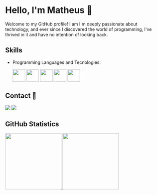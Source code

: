 # Hello, I'm Matheus 👋

Welcome to my GitHub profile! I am I'm deeply passionate about technology, and ever since I discovered the world of programming, I've thrived in it and have no intention of looking back.

## Skills

- Programming Languages and Tecnologies:

  <img loading="lazy" src="https://cdn.jsdelivr.net/gh/devicons/devicon/icons/c/c-original.svg" width="40" height="40"/>
  
  <img loading="lazy" src="https://cdn.jsdelivr.net/gh/devicons/devicon/icons/git/git-original.svg" widht="40" height="40" />

  <img loading="lazy" src="https://cdn.jsdelivr.net/gh/devicons/devicon/icons/github/github-original-wordmark.svg" widht="40" height="40"/>

  <img loading="lazy" src="https://cdn.jsdelivr.net/gh/devicons/devicon/icons/python/python-original.svg"  widht="40" height="40"/>

  <img loading="lazy" src="https://cdn.jsdelivr.net/gh/devicons/devicon/icons/html5/html5-original.svg"  widht="40" height="40"/>

## Contact :link:

<div>
  <a href="https://www.linkedin.com/in/matheus-lopes11/ target="_blank"><img loading="lazy" src="https://img.shields.io/badge/-Linkedin-%230077B5?style=for-the-badge&logo=linkedin&logoColor="white" target="_blank"></a>
  <a href = "mailto:contato@ml722090@gmail.com"><img loading="lazy" src="https://img.shields.io/badge/Gmail-D14836?style=for-the-badge&logo=gmail&logoColor=white" target="_blank"></a>
  
</div>

## GitHub Statistics

<div>
<a href="https://github.com/lopesma11">
<img loading="lazy" height="180em" src="https://github-readme-stats.vercel.app/api/top-langs/?username=lopesma11&layout=compact&langs_count=7&theme=dracula"/>
<img loading="lazy" height="180em" src="https://github-readme-stats.vercel.app/api?username=lopesma11&show_icons=true&theme=dracula&include_all_commits=true&count_private=true"/>
</div>

